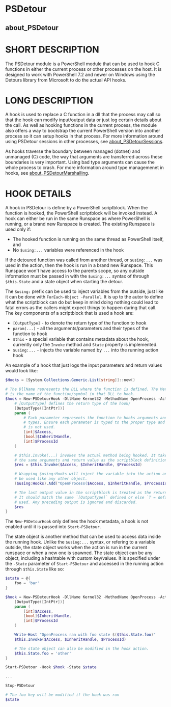 # PSDetour
## about_PSDetour

# SHORT DESCRIPTION
The PSDetour module is a PowerShell module that can be used to hook C functions in either the current process or other processes on the host.
It is designed to work with PowerShell 7.2 and newer on Windows using the Detours library from Microsoft to do the actual API hooks.

# LONG DESCRIPTION
A hook is used to replace a C function in a dll that the process may call so that the hook can modify input/output data or just log certain details about the call.
As well as hooking functions in the current process, the module also offers a way to bootstrap the current PowerShell version into another process so it can setup hooks in that process.
For more information around using PSDetour sessions in other processes, see [about_PSDetourSessions](./about_PSDetourSessions.md).

As hooks traverse the boundary between managed (dotnet) and unmanaged (C) code, the way that arguments are transferred across these boundaries is very important.
Using bad type arguments can cause the whole process to crash.
For more information around type managemenet in hooks, see [about_PSDetourMarshalling](./about_PSDetourMarshalling.md).

# HOOK DETAILS
A hook in PSDetour is define by a PowerShell scriptblock.
When the function is hooked, the PowerShell scriptblock will be invoked instead.
A hook can either be run in the same Runspace as where PowerShell is running, or a brand new Runspace is created.
The existing Runspace is used only if:

* The hooked function is running on the same thread as PowerShell itself, and
* No `$using:...` variables were referenced in the hook

If the detoured function was called from another thread, or `$using:...` was used in the action, then the hook is run in a brand new Runspace.
This Runspace won't have access to the parents scope, so any outside information must be passed in with the `$using:...` syntax of through `$this.State` and a state object when starting the detour.

The `$using:` prefix can be used to inject variables from the outside, just like it can be done with `ForEach-Object -Parallel`.
It is up to the autor to define what the scriptblock can do but keep in mind doing nothing could lead to fatal errors as the callers might expect things to happen during that call.
The key components of a scriptblock that is used a hook are:

* `[OutputType]` - to denote the return type of the function to hook
* `param(...)` - all the arguments/parameters and their types of the function to hook
* `$this` - a special variable that contains metadata about the hook, currently only the `Invoke` method and `State` property is implemented.
* `$using:...` - injects the variable named by `...` into the running action hook

An example of a hook that just logs the input parameters and return values would look like:

```powershell
$Hooks = [System.Collections.Generic.List[string]]::new()

# The DllName represents the DLL where the function is defined. The MethodName
# is the name of the function/symbol in that DLL to hook.
$hook = New-PSDetourHook -DllName Kernel32 -MethodName OpenProcess -Action {
    # [OutputType] defines the return type of the hook/
    [OutputType([IntPtr])]
    param (
        # Each parameter represents the function to hooks arguments and their
        # types. Ensure each parameter is typed to the proper type and [object]
        # is not used.
        [int]$Access,
        [bool]$InheritHandle,
        [int]$ProcessId
    )

    # $this.Invoke(...) invokes the actual method being hooked. It takes in
    # the same arguments and return value as the scriptblock definition.
    $res = $this.Invoke($Access, $InheritHandle, $ProcessId)

    # Wrapping $using:Hooks will inject the variable into the action and can
    # be used like any other object.
    ($using:Hooks).Add("OpenProcess($Access, $InheritHandle, $ProcessId) -> $res")

    # The last output value in the scriptblock is treated as the return value.
    # It should match the same `[OutputType]` defined or else `T = default;` is
    # used. Any preceding output is ignored and discarded.
    $res
}
```

The `New-PSDetourHook` only defines the hook metadata, a hook is not enabled until it is passed into `Start-PSDetour`.

The state object is another method that can be used to access data inside the running hook.
Unlike the `$using:...` syntax, or refering to a variable outside, the state object works when the action is run in the current runspace or when a new one is spawned.
The state object can be any object, including a hashtable with custom key/values.
It is specified under the `-State` parameter of `Start-PSDetour` and accessed in the running action through `$this.State` like so:

```powershell
$state = @{
    foo = 'bar'
}

$hook = New-PSDetourHook -DllName Kernel32 -MethodName OpenProcess -Action {
    [OutputType([IntPtr])]
    param (
        [int]$Access,
        [bool]$InheritHandle,
        [int]$ProcessId
    )

    Write-Host "OpenProcess ran with foo state $($this.State.foo)"
    $this.Invoke($Access, $InheritHandle, $ProcessId)

    # The state object can also be modified in the hook action.
    $this.State.foo = 'other'
}

Start-PSDetour -Hook $hook -State $state

...

Stop-PSDetour

# The foo key will be modified if the hook was run
$state
```
